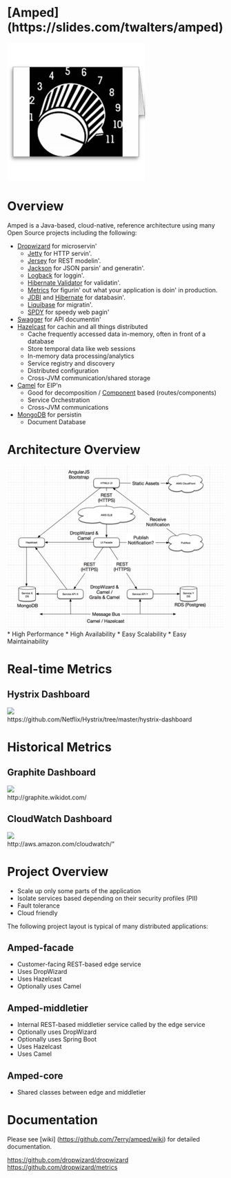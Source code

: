<h1>[Amped](https://slides.com/twalters/amped)</h1>

<img src="https://raw.githubusercontent.com/7erry/amped/master/master/docs/images/amped-logo.jpg" height="320" width="320"/>

 
Overview
========
Amped is a Java-based, cloud-native, reference architecture using many Open Source projects including the following:

* [Dropwizard](http://dropwizard.readthedocs.org/en/latest/getting-started.html) for microservin'
  * [Jetty](http://www.eclipse.org/jetty/) for HTTP servin'.
  * [Jersey](http://jersey.java.net/) for REST modelin'.
  * [Jackson](http://jackson.codehaus.org) for JSON parsin' and generatin'.
  * [Logback](http://logback.qos.ch/) for loggin'.
  * [Hibernate Validator](http://www.hibernate.org/subprojects/validator.html) for validatin'.
  * [Metrics](http://metrics.codahale.com) for figurin' out what your application is doin' in production.
  * [JDBI](http://www.jdbi.org) and [Hibernate](http://www.hibernate.org/) for databasin'.
  * [Liquibase](http://www.liquibase.org/) for migratin'.
  * [SPDY](http://www.chromium.org/spdy) for speedy web pagin'
* [Swagger](https://github.com/wordnik/swagger-core/wiki/JavaDropwizard-Quickstart) for API documentin'
* [Hazelcast](http://www.hazelcast.com) for cachin and all things distributed
  * Cache frequently accessed data in-memory, often in front of a database
  * Store temporal data like web sessions
  * In-memory data processing/analytics
  * Service registry and discovery
  * Distributed configuration
  * Cross-JVM communication/shared storage
* [Camel](http://camel.apache.org) for EIP'n
  * Good for decomposition / [Component](http://camel.apache.org/components.html) based (routes/components)
  * Service Orchestration
  * Cross-JVM communications
* [MongoDB](http://www.mongodb.org/) for persistin
  * Document Database

Architecture Overview
=====================
<img src="https://raw.githubusercontent.com/7erry/amped/master/master/docs/images/architecture.png">
<br/>
  * High Performance
  * High Availability
  * Easy Scalability
  * Easy Maintainability 

Real-time Metrics
=================================
Hystrix Dashboard
-----------------
<img src="https://raw.github.com/7erry/amped/master/docs/images/amped-hystrix-dashboard.jpg">
<br/>
https://github.com/Netflix/Hystrix/tree/master/hystrix-dashboard

Historical Metrics
=================================
Graphite Dashboard
------------------
<img src="https://raw.github.com/7erry/amped/master/docs/images/amped-graphite-dashboard.jpg">
<br/>
http://graphite.wikidot.com/

CloudWatch Dashboard
--------------------
<img src="https://raw.github.com/7erry/amped/master/docs/images/amped-cloudwatch-dashboard.jpg">
<br/>
http://aws.amazon.com/cloudwatch/"

Project Overview
================
* Scale up only some parts of the application
* Isolate services based depending on their security profiles (PII)
* Fault tolerance
* Cloud friendly

The following project layout is typical of many distributed applications: 

Amped-facade
---------
* Customer-facing REST-based edge service
* Uses DropWizard
* Uses Hazelcast
* Optionally uses Camel 

Amped-middletier
---------------
* Internal REST-based middletier service called by the edge service  
* Optionally uses DropWizard
* Optionally uses Spring Boot
* Uses Hazelcast
* Uses Camel 

Amped-core
---------
* Shared classes between edge and middletier

Documentation
==============
Please see [wiki] (https://github.com/7erry/amped/wiki) for detailed documentation.

https://github.com/dropwizard/dropwizard
<br/>
https://github.com/dropwizard/metrics



